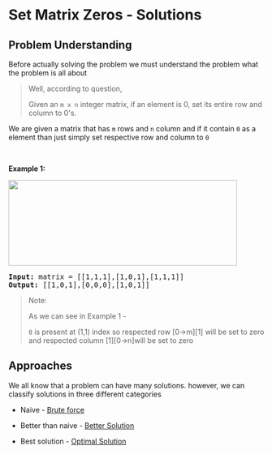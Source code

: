 # Set Matrix Zeros - Solutions

## Problem Understanding

Before actually solving the problem we must understand the problem what the problem is all about

> Well, according to question,
>
> Given an `m x n` integer matrix, if an element is 0, set its entire row and column to 0's.

We are given a matrix that has `m` rows and `n` column and if it contain `0` as a element than just simply set respective row and column to `0`

<p>&nbsp;</p>
<p><strong class="example">Example 1:</strong></p>
<img alt="" src="https://assets.leetcode.com/uploads/2020/08/17/mat1.jpg" style="width: 450px; height: 169px;" />
<pre>
<strong>Input:</strong> matrix = [[1,1,1],[1,0,1],[1,1,1]]
<strong>Output:</strong> [[1,0,1],[0,0,0],[1,0,1]]
</pre>

> Note:
>
> As we can see in Example 1 -
>
> `0` is present at (1,1) index so respected row [0->m][1] will be set to zero
> and respected column [1][0->n]will be set to zero

## Approaches

We all know that a problem can have many solutions. however, we can classify solutions in three different categories

- Naive - [Brute force](./naive.md)

- Better than naive - [Better Solution]()

- Best solution - [Optimal Solution]()
